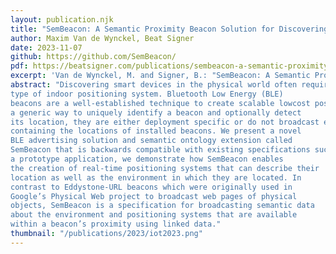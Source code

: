 ```yaml
---
layout: publication.njk
title: "SemBeacon: A Semantic Proximity Beacon Solution for Discovering and Detecting the Position of Physical Things"
author: Maxim Van de Wynckel, Beat Signer
date: 2023-11-07
github: https://github.com/SemBeacon/
pdf: https://beatsigner.com/publications/sembeacon-a-semantic-proximity-beacon-solution-for-discovering-and-detecting-the-position-of-physical-things.pdf
excerpt: 'Van de Wynckel, M. and Signer, B.: "SemBeacon: A Semantic Proximity Beacon Solution for Discovering and Detecting the Position of Physical Things", Proceedings of IoT 2023, 13th International Conference on the Internet of Things, Nagoya, Japan, November 2023'
abstract: "Discovering smart devices in the physical world often requires some
type of indoor positioning system. Bluetooth Low Energy (BLE)
beacons are a well-established technique to create scalable lowcost positioning systems for indoor navigation, tracking and location awareness. While various BLE specifications aim to provide
a generic way to uniquely identify a beacon and optionally detect
its location, they are either deployment specific or do not broadcast enough information to be used without a proprietary database
containing the locations of installed beacons. We present a novel
BLE advertising solution and semantic ontology extension called
SemBeacon that is backwards compatible with existing specifications such as iBeacon, Eddystone and AltBeacon. With the help of
a prototype application, we demonstrate how SemBeacon enables
the creation of real-time positioning systems that can describe their
location as well as the environment in which they are located. In
contrast to Eddystone-URL beacons which were originally used in
Google’s Physical Web project to broadcast web pages of physical
objects, SemBeacon is a specification for broadcasting semantic data
about the environment and positioning systems that are available
within a beacon’s proximity using linked data."
thumbnail: "/publications/2023/iot2023.png"
---
```

